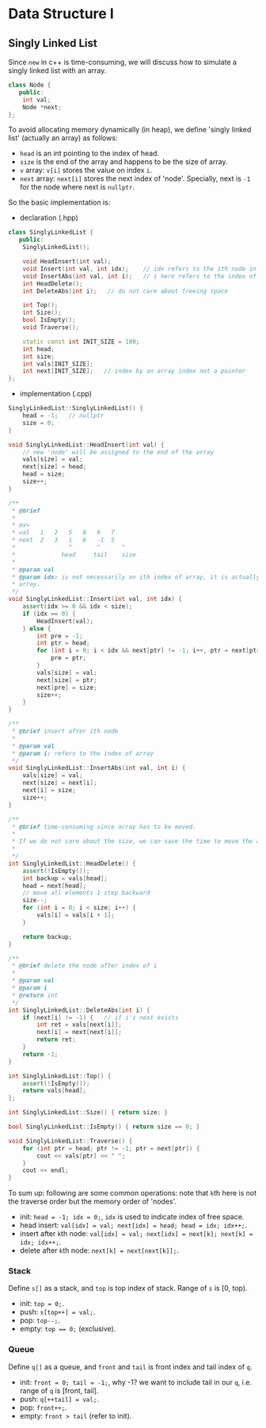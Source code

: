 # Data Structure I

## Singly Linked List

Since `new` in c++ is time-consuming, we will discuss how to simulate a singly linked list with an array.

```c++
class Node {
   public:
    int val;
    Node *next;
};
```

To avoid allocating memory dynamically (in heap), we define 'singly linked list' (actually an array) as follows:

- `head` is an int pointing to the index of head.
- `size` is the end of the array and happens to be the size of array.
- `v` array: `v[i]` stores the value on index `i`.
- `next` array: `next[i]` stores the next index of 'node'. Specially, next is `-1` for the node where next is `nullptr`.

So the basic implementation is:

- declaration (.hpp)

```c++
class SinglyLinkedList {
   public:
    SinglyLinkedList();

    void HeadInsert(int val);
    void Insert(int val, int idx);    // idx refers to the ith node in a linked list
    void InsertAbs(int val, int i);   // i here refers to the index of array
    int HeadDelete();
    int DeleteAbs(int i);   // do not care about freeing space

    int Top();
    int Size();
    bool IsEmpty();
    void Traverse();

    static const int INIT_SIZE = 100;
    int head;
    int size;
    int vals[INIT_SIZE];
    int next[INIT_SIZE];   // index by an array index not a pointer
};
```

- implementation (.cpp)

```c++
SinglyLinkedList::SinglyLinkedList() {
    head = -1;   // nullptr
    size = 0;
}

void SinglyLinkedList::HeadInsert(int val) {
    // new 'node' will be assigned to the end of the array
    vals[size] = val;
    next[size] = head;
    head = size;
    size++;
}

/**
 * @brief
 *
 * ex>
 * val   1   2   5   8   9   7
 * next  2   3   1   6   -1  5
 *               ^       ^      ^
 *             head     tail    size
 *
 * @param val
 * @param idx: is not necessarily on ith index of array, it is actually an pointer for
 * array.
 */
void SinglyLinkedList::Insert(int val, int idx) {
    assert(idx >= 0 && idx < size);
    if (idx == 0) {
        HeadInsert(val);
    } else {
        int pre = -1;
        int ptr = head;
        for (int i = 0; i < idx && next[ptr] != -1; i++, ptr = next[ptr]) {
            pre = ptr;
        }
        vals[size] = val;
        next[size] = ptr;
        next[pre] = size;
        size++;
    }
}

/**
 * @brief insert after ith node
 *
 * @param val
 * @param i: refers to the index of array
 */
void SinglyLinkedList::InsertAbs(int val, int i) {
    vals[size] = val;
    next[size] = next[i];
    next[i] = size;
    size++;
}

/**
 * @brief time-consuming since array has to be moved.
 *
 * If we do not care about the size, we can save the time to move the array.
 *
 */
int SinglyLinkedList::HeadDelete() {
    assert(!IsEmpty());
    int backup = vals[head];
    head = next[head];
    // move all elements 1 step backward
    size--;
    for (int i = 0; i < size; i++) {
        vals[i] = vals[i + 1];
    }

    return backup;
}

/**
 * @brief delete the node after index of i
 *
 * @param val
 * @param i
 * @return int
 */
int SinglyLinkedList::DeleteAbs(int i) {
    if (next[i] != -1) {   // if i's next exists
        int ret = vals[next[i]];
        next[i] = next[next[i]];
        return ret;
    }
    return -1;
}

int SinglyLinkedList::Top() {
    assert(!IsEmpty());
    return vals[head];
};

int SinglyLinkedList::Size() { return size; }

bool SinglyLinkedList::IsEmpty() { return size == 0; }

void SinglyLinkedList::Traverse() {
    for (int ptr = head; ptr != -1; ptr = next[ptr]) {
        cout << vals[ptr] << " ";
    }
    cout << endl;
}
```

To sum up: following are some common operations: note that `k`th here is not the traverse order but the memory order of 'nodes'.

- init: `head = -1; idx = 0;`, `idx` is used to indicate index of free space.
- head insert: `val[idx] = val; next[idx] = head; head = idx; idx++;`.
- insert after `k`th node: `val[idx] = val; next[idx] = next[k]; next[k] = idx; idx++;`.
- delete after `k`th node: `next[k] = next[next[k]];`.

### Stack

Define `s[]` as a stack, and `top` is top index of stack. Range of `s` is [0, top).

- init: `top = 0;`.
- push: `s[top++] = val;`.
- pop: `top--;`.
- empty: `top == 0;` (exclusive).

### Queue

Define `q[]` as a queue, and `front` and `tail` is front index and tail index of `q`.

- init: `front = 0; tail = -1;`, why -1? we want to include tail in our `q`, i.e. range of `q` is [front, tail].
- push: `q[++tail] = val;`.
- pop: `front++;`.
- empty: `front > tail` (refer to init).
